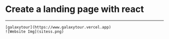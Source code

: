 # Create a landing page with react

---

    [galaxytour](https://www.galaxytour.vercel.app)
    ![Website Img](sitess.png)
